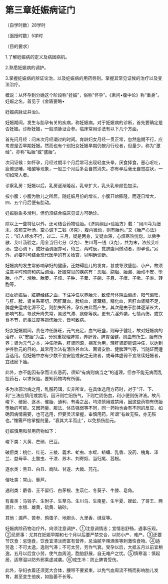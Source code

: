 # 第三章妊娠病证门

〔自学时数〕28学时

〔面授时数〕5学时

〔目的要求〕

1.了解妊娠病的定义及病因病机。

2.熟悉妊娠病的调护。

3.掌握妊娠病的辨证论治，以及妊娠病的用药辱则。掌握其常见证候的治疗以及变法治疗。

概说：从怀孕到分娩这个阶段称"妊娠”，俗称"怀孕”。《素问•腹中论》称“重身"。妊娠之名，首见于《金匮要略•

妊娠病脉证并治》。

妊娠期间，发生与胎孕有关的疾病，称妊娠病。对于妊娠病的诊断，首先要确定是否妊娠。诊断妊娠，一般须脉证合参。临床常用诊法有以下几个方面。

首先问月经：问末次月经潮过的时间。育龄妇女月经一贯正常，忽然逾期不行，应考虑是否早期妊娠。然而也有个别妇女妊娠早期仍按月行经者，但量少，称为"激经”，亦称"垢胎”或"盛胎”。

次问证候：如怀孕，月经过期半个月后常可出现轻度头晕，厌食择食，恶心呕吐，疲倦思睡，嗜酸等现象，一般三个月后多会自然消失。亦有孕后毫无自觉症状，一切如常人者。

诊察乳房：妊娠以后，乳房逐渐隆起，乳晕扩大，乳头乳晕颜色加深。

按小腹：小腹为胎儿之所居，随妊娠月份的增长，小腹开始膨隆，而逐日增大，四、五个月后便有胎动。

妊娠脉象多滑利，但仍须结合临床见证方可确诊。

除以上一些特征以外，还可结合药物验胎。《济阴纲目•验胎方》载："用川芎为细末，浓煎艾叶汤，空心调下二钱（6克），腹内微动，则有胎也。”又《胎产心法》云："妇人经水不行，过二、三月，疑是两身，又疑血滞，心烦寒热恍惚，以佛手散、艾叶汤验之，用全当归七分（2克）、生川芎一钱（3克），共为末，浓煎艾叶汤，空心调下，或好酒调服亦可，待三、两时辰，觉脐腹间微动者，即孕也。”另外，必要时可结合现代医学的有关检査，以明确诊断。

妊娠病的发生常影响孕妇的健康，还妨碍胎儿的发育，甚或导致堕胎、小产，故须注意平时预防和病后调治。妊娠常见的疾病有：恶阻、胞阻、胎漏、胎动不安、堕胎、小产、滑胎、胎萎、子烦、子肿、子晕、子痫、子悬、子瘖、子嗽、子淋、转胞等。

妇女妊娠后，脏腑经络之血，下注冲任以养胎元，致使母体阴血偏虚，阳气偏旺，与肝、脾、肾关系密切。因肝藏血，脾统血，肾藏精，精化血，若肝血肾精不足，脾虚失运或化源不足，则胎失所养，孕疾由此而产生。其次是由于胎体逐渐长大，影响气机，导致升降失常，易致气滞、痰郁等疾。更有六淫外袭，七情內伤，或饮食不节，房事过度等损伤胎元，皆可致病。

妇女妊娠期间，贵在冲任脉旺，元气充足，血气旺盛，则母子健壮，故对妊娠病的治疗，以"安胎”为主，分别重视理脾胃，养肝肾。脾胃强健，则血有所生，胎有所养；肾为元气之本，冲任所系，肝肾同源，相互为用，理肝肾即能调冲任，以达到护养胎元的目的。其常用治法有清热养血法、固肾安胎、健脾理气等，当随证而适当选用。但妊娠中亦有少数不宜安胎或安之无效者，或母体虚弱不宜继续妊娠者，宜祛瘀下胎。

此外，亦不能因有孕而讳疾忌药，须知“有病则病当之”的道理，但亦不能无病而乱投药石，以求保胎。要知药物均有所偏，

多为攻邪治病之用，乱服药饵，实非所宜。在具体选用方药时，对于"汗、下、利”三法应慎用或禁用，因汗则亡阳伤气，下则亡阴伤血，利小便则伤津液。故凡峻下、破瘀、逐水、催胎、通利、有毒之品，均须慎用或禁用，因这些药物有伤胎堕胎的可能。又因药量、服法、体质强弱等不同，同一药物也会有不同的反应，如确因病情需要，也可选用，但要灵活掌握，审慎用药。所谓"有故无殒，亦无殒也。”惟需严格掌握剂量，"衰其大半而止”，以免损伤胎元。

妊娠慎用和禁用药物如下：

峻下类：大黄、芒硝、巴豆。

破瘀类：桃仁、红花、三棱、義术、虻虫、水蛭、蛴螬、乳香、没药、槐角、泽兰、益母草、土鳖虫、干漆、苏木、刘寄奴、当归尾、茜根。

逐水类：黑丑、白丑、商陆、甘遂、大戟、芫花。

催吐类：常山、藜芦。

通利类：麝香、王不留行、白茅根、生苡仁、冬葵子、牛膝、皂角。

有毒类：马钱子、生附子、生草乌、生川乌、生南星、生半夏、娱蚣、了哥王、两面针、水银、雄黄，硫黄、硵砂。

其他：漏芦、苦参、鸦蛋子、地胆头、九里香、绿豆等。

妊娠病除药物治疗外，尙须注意调护，①注意调情志；宜情志舒畅，遇事乐观。②忌房事：尤其在妊娠早期和七个月以后要严禁交合，以防小产、难产。③还要节饮食：忌饱食，饮食宜清淡而富有营养，忌油腻辛辣酒类等刺激性食物。④适劳逸：不可太逸，逸则气滞；不可太劳，劳作气衰。受孕以后，大抵五月以前宜稍逸，五月以后宜小劳，使气血周流，胞胎舒展，自无难产之忧。⑤慎寒温：慎起居，适寒温以防外邪乘虚减袭。⑥戒生冷：防止脾胃受伤。

此外，孕妇衣着还须宽大合体，腰带不要紧束，以免气血周流不畅而影响胎儿发育，甚至变生他疾，如胎萎不长等。
